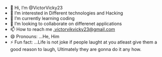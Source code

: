- 👋 Hi, I’m @VictorVicky23
- 👀 I’m interested in Different technologies and Hacking
- 🌱 I’m currently learning coding 
- 💞️ I’m looking to collaborate on differenet applications
- 📫 How to reach me .victorvikvicky23@gmail.com 
- 😄 Pronouns: ...He, Him
- ⚡ Fun fact: ...Life is not joke if people laught at you atleast give them a good reason to laugh, Ultimately they are gonna do it any how.

<!---
VictorVicky23/VictorVicky23 is a ✨ special ✨ repository because its `README.md` (this file) appears on your GitHub profile.
You can click the Preview link to take a look at your changes.
--->
